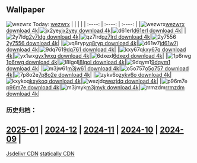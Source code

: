 ## Wallpaper
![wezwrx](https://w.wallhaven.cc/full/we/wallhaven-wezwrx.jpg) Today: [wezwrx](https://th.wallhaven.cc/small/we/wezwrx.jpg)
|      |      |      |
| :----: | :----: | :----: |
|![wezwrx](https://th.wallhaven.cc/small/we/wezwrx.jpg)[wezwrx download 4k](https://wallhaven.cc/w/wezwrx)|![jx2yey](https://th.wallhaven.cc/small/jx/jx2yey.jpg)[jx2yey download 4k](https://wallhaven.cc/w/jx2yey)|![d61erl](https://th.wallhaven.cc/small/d6/d61erl.jpg)[d61erl download 4k](https://wallhaven.cc/w/d61erl)|
|![2y7ldg](https://th.wallhaven.cc/small/2y/2y7ldg.jpg)[2y7ldg download 4k](https://wallhaven.cc/w/2y7ldg)|![qz7lrd](https://th.wallhaven.cc/small/qz/qz7lrd.jpg)[qz7lrd download 4k](https://wallhaven.cc/w/qz7lrd)|![2y7556](https://th.wallhaven.cc/small/2y/2y7556.jpg)[2y7556 download 4k](https://wallhaven.cc/w/2y7556)|
|![vq8ryp](https://th.wallhaven.cc/small/vq/vq8ryp.jpg)[vq8ryp download 4k](https://wallhaven.cc/w/vq8ryp)|![d61w7j](https://th.wallhaven.cc/small/d6/d61w7j.jpg)[d61w7j download 4k](https://wallhaven.cc/w/d61w7j)|![9dq761](https://th.wallhaven.cc/small/9d/9dq761.jpg)[9dq761 download 4k](https://wallhaven.cc/w/9dq761)|
|![kxy67q](https://th.wallhaven.cc/small/kx/kxy67q.jpg)[kxy67q download 4k](https://wallhaven.cc/w/kxy67q)|![yx1wxg](https://th.wallhaven.cc/small/yx/yx1wxg.jpg)[yx1wxg download 4k](https://wallhaven.cc/w/yx1wxg)|![6dxexl](https://th.wallhaven.cc/small/6d/6dxexl.jpg)[6dxexl download 4k](https://wallhaven.cc/w/6dxexl)|
|![1p6rwg](https://th.wallhaven.cc/small/1p/1p6rwg.jpg)[1p6rwg download 4k](https://wallhaven.cc/w/1p6rwg)|![l8lgol](https://th.wallhaven.cc/small/l8/l8lgol.jpg)[l8lgol download 4k](https://wallhaven.cc/w/l8lgol)|![9dqym1](https://th.wallhaven.cc/small/9d/9dqym1.jpg)[9dqym1 download 4k](https://wallhaven.cc/w/9dqym1)|
|![m3jw61](https://th.wallhaven.cc/small/m3/m3jw61.jpg)[m3jw61 download 4k](https://wallhaven.cc/w/m3jw61)|![o5o757](https://th.wallhaven.cc/small/o5/o5o757.jpg)[o5o757 download 4k](https://wallhaven.cc/w/o5o757)|![7p8o2e](https://th.wallhaven.cc/small/7p/7p8o2e.jpg)[7p8o2e download 4k](https://wallhaven.cc/w/7p8o2e)|
|![zykv6o](https://th.wallhaven.cc/small/zy/zykv6o.jpg)[zykv6o download 4k](https://wallhaven.cc/w/zykv6o)|![kxykoq](https://th.wallhaven.cc/small/kx/kxykoq.jpg)[kxykoq download 4k](https://wallhaven.cc/w/kxykoq)|![wezjdq](https://th.wallhaven.cc/small/we/wezjdq.jpg)[wezjdq download 4k](https://wallhaven.cc/w/wezjdq)|
|![p96m7e](https://th.wallhaven.cc/small/p9/p96m7e.jpg)[p96m7e download 4k](https://wallhaven.cc/w/p96m7e)|![m3jmyk](https://th.wallhaven.cc/small/m3/m3jmyk.jpg)[m3jmyk download 4k](https://wallhaven.cc/w/m3jmyk)|![rrmzdm](https://th.wallhaven.cc/small/rr/rrmzdm.jpg)[rrmzdm download 4k](https://wallhaven.cc/w/rrmzdm)|

### 历史归档：
[2025-01](https://github.com/april-projects/april-wallpaper/tree/main/picture/2025-01/) | [2024-12](https://github.com/april-projects/april-wallpaper/tree/main/picture/2024-12/) | [2024-11](https://github.com/april-projects/april-wallpaper/tree/main/picture/2024-11/) | [2024-10](https://github.com/april-projects/april-wallpaper/tree/main/picture/2024-10/) | [2024-09](https://github.com/april-projects/april-wallpaper/tree/main/picture/2024-09/) | 
---
[Jsdelivr CDN](https://cdn.jsdelivr.net/gh/april-projects/april-wallpaper/api.json)
[statically CDN](https://cdn.statically.io/gh/april-projects/april-wallpaper/main/api.json)
